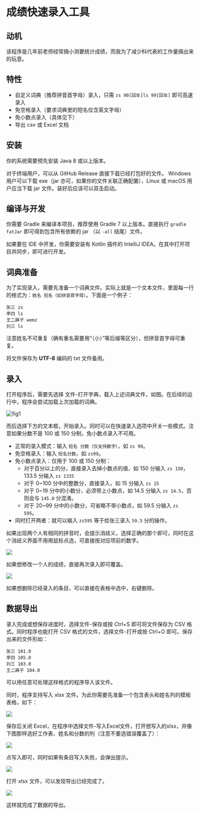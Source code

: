 # 成绩快速录入工具

## 动机

该程序是几年前老师经常搞小测要统计成绩，而我为了减少科代表的工作量搞出来的玩意。

## 特性

- 自定义词典（推荐拼音首字母）录入，只需 `zs 90[回车]ls 99[回车]` 即可高速录入
- 免空格录入（要求词典里的短名仅含英文字母）
- 免小数点录入（具体见下）
- 导出 csv 或 Excel 文档

## 安装

你的系统需要预先安装 Java 8 或以上版本。

对于终端用户，可以从 GitHub Release 直接下载已经打包好的文件。 Windows 用户可以下载 exe（jar 亦可，如果你的文件关联正确配置），Linux 或 macOS 用户应当下载 jar 文件。装好后应该可以双击启动。

## 编译与开发

你需要 Gradle 来编译本项目，推荐使用 Gradle 7 以上版本。直接执行 `gradle fatJar` 即可得到包含所有依赖的 jar （以 `-all` 结尾）文件。

如果要在 IDE 中开发，你需要安装有 Kotlin 插件的 IntelliJ IDEA。在其中打开项目并同步，即可进行开发。

## 词典准备

为了实现录入，需要先准备一个词典文件。实际上就是一个文本文件，里面每一行的格式为：`姓名 短名（如拼音首字母）`。下面是一个例子：

```
张三 zs
李四 ls
王二麻子 wemz
刘三 ls
```

注意姓名不可重复（确有重名需要用“（小）”等后缀等区分），但拼音首字母可重复。

将文件保存为 **UTF-8** 编码的 txt 文件备用。

## 录入

打开程序后，需要先选择 文件-打开字典，载入上述词典文件，如图。在后续的运行中，程序会尝试加载上次加载的词典。

![fig1](.github/fig1.png)

而后选择下方的文本框，开始录入。同时可以在快速录入选项中开关一些模式。注意如果分数不是 100 或 150 分制，免小数点录入不可用。

- 正常的录入模式：输入 `短名 分数（仅支持数字）`，如 `zs 99`。
- 免空格录入：输入 `短名分数`，如 `zs99`。
- 免小数点录入：仅用于 100 或 150 分制：
  - 对于百分以上的分，直接录入去掉小数点的值，如 150 分输入 `zs 150`，133.5 分输入 `zs 1335`
  - 对于 0~100 分中的整数分，直接录入，如 15 分输入 `zs 15`
  - 对于 0~19 分中的小数分，必须带上小数点，如 14.5 分输入 `zs 14.5`，否则会与 `145.0` 分混淆。
  - 对于 20~99 分中的小数分，可省略不带小数点，如 59.5 分输入 `zs 595`。
- 同时打开两者：就可以输入 `zs595` 等于给张三录入 `59.5` 分的操作。

如果出现两个人有相同的拼音时，会提示消歧义，选择正确的那个即可，同时在这个消歧义界面不用用鼠标点选，可直接按对应项前的数字。

![](.github/fig2.png)

如果想修改一个人的成绩，直接再次录入即可覆盖。

![](.github/fig3.png)

如果想删除已经录入的条目，可以直接在表格中选中，右键删除。

## 数据导出

录入完成或想保存进度时，选择文件-保存或按 Ctrl+S 即可将文件保存为 CSV 格式。同时程序也能打开 CSV 格式的文件，选择文件-打开或按 Ctrl+O 即可。保存出来的文件形如：

```
张三 101.0
李四 105.0
刘三 103.0
王二麻子 104.0
```

可以用任意可处理这样格式的程序导入该文件。

同时，程序支持写入 xlsx 文件。为此你需要先准备一个包含表头和姓名列的模板表格，如下：

![](.github/fig4.png)

保存后关闭 Excel，在程序中选择文件-写入Excel文件，打开想写入的xlsx，并像下图那样选好工作表、姓名和分数的列（注意不要选错误覆盖了）：

![](.github/fig5.png)

点写入即可，同时如果有条目写入失败，会弹出提示。

![](.github/fig6.png)

打开 xlsx 文件，可以发现导出已经完成了。

![](.github/fig7.png)

这样就完成了数据的导出。

